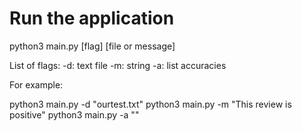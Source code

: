 # Run the application #
python3 main.py [flag] [file or message]

List of flags:
-d: text file 
-m: string
-a: list accuracies

For example:

python3 main.py -d "ourtest.txt"
python3 main.py -m "This review is positive"
python3 main.py -a ""

